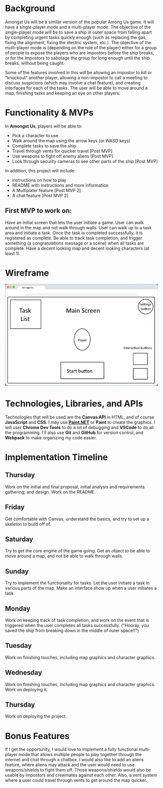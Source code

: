 # Background
Amongst Us will be a similar version of the popular Among Us game. It will have a single-player mode and a multi-player mode. The objective of the single-player mode will be to save a ship in outer space from falling apart by completing urgent tasks quickly enough (such as replacing the gas, fixing the alignment, fixing the electric system, etc.). The objective of the multi-player mode is (depending on the role of the player) either for a group of people to expose the players who are impostors before the ship breaks, or for the impostors to sabotage the group for long enough until the ship breaks, without being caught. 

Some of the features involved in this will be allowing an impostor to kill or "knockout" another player, allowing a non-impostor to call a meeting to discuss suspicions (which may involve a chat feature), and creating interfaces for each of the tasks. The user will be able to move around a map, finishing tasks and keeping an eye on other players.


# Functionality & MVPs

In __Amongst Us__, players will be able to:

* Pick a character to use
* Walk around the map using the arrow keys (or WASD keys)
* Complete tasks to save the ship
* Travel through vents for quicker travel [Post MVP]
* Use weapons to fight off enemy aliens [Post MVP]
* Look through security cameras to see other parts of the ship [Post MVP]

In addition, this project will include:
* Instructions on how to play
* README with instructions and more information
* A Multiplater feature [Post MVP 2]
* A chat feature [Post MVP 2]

## First MVP to work on:
Have an initial screen that lets the user initiate a game. User can walk around in the map and not walk through walls. User can walk up to a task area and initiate a task. Once the task is completed successfully, it is registered as complete. Be able to track task completion, and trigger something (a congratulations message or a scene) when all tasks are complete. Have a decent looking map and decent looking characters (at least 1).

# Wireframe
![test](wireframe.png)


# Technologies, Libraries, and APIs
Technologies that will be used are the __Canvas API__ in HTML, and of course __JavaScript__ and __CSS__. I may use __[Paint.NET](https://getpaint.net)__ or __Paint__ to create the graphics. I will user __Chrome Dev Tools__ to do a lot of debugging and __VSCode__ to do all the programming. I'll also use __Git__ and __GitHub__ for version control, and __Webpack__ to make organizing my code easier.


# Implementation Timeline
## Thursday
Work on the initial and final proposal, initial analysis and requirements gathering, and design. Work on the README. 

## Friday
Get comfortable with Canvas, understand the basics, and try to set up a skeleton to build off of.

## Saturday
Try to get the core engine of the game going. Get an object to be able to move around a map, and not be able to walk through walls.

## Sunday
Try to implement the functionality for tasks. Let the user initiate a task in various parts of the map. Make an interface show up when a user initiates a task.

## Monday
Work on keeping track of task completion, and work on the event that is triggered when the user completes all tasks successfully. ("Hooray, you saved the ship from breaking down in the middle of outer space!!")

## Tuesday
Work on finishing touches, including map graphics and character graphics.

## Wednesday
Work on finishing touches, including map graphics and character graphics. Work on deploying it.

## Thursday
Work on deploying the project.


# Bonus Features
If I get the opportunity, I would love to implement a fully functional multi-player mode that allows multiple people to play together through the internet and chat through a chatbox. I would also like to add an aliens feature, where aliens may attack and the user would need to use weapons/shields to fight them off. Those weapons/shields would also be usable by impostors and crewmates against each other. Also, a vent system where a user could travel through vents to get around the map quicker.